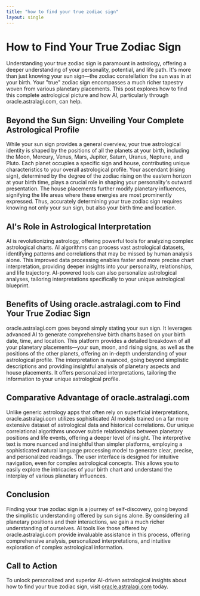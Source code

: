 ```yaml
---
title: "how to find your true zodiac sign"
layout: single
---
```


# How to Find Your True Zodiac Sign

Understanding your true zodiac sign is paramount in astrology, offering a deeper understanding of your personality, potential, and life path.  It's more than just knowing your sun sign—the zodiac constellation the sun was in at your birth.  Your "true" zodiac sign encompasses a much richer tapestry woven from various planetary placements. This post explores how to find this complete astrological picture and how AI, particularly through oracle.astralagi.com, can help.

##  Beyond the Sun Sign: Unveiling Your Complete Astrological Profile

While your sun sign provides a general overview, your true astrological identity is shaped by the positions of all the planets at your birth, including the Moon, Mercury, Venus, Mars, Jupiter, Saturn, Uranus, Neptune, and Pluto. Each planet occupies a specific sign and house, contributing unique characteristics to your overall astrological profile.  Your ascendant (rising sign), determined by the degree of the zodiac rising on the eastern horizon at your birth time, plays a crucial role in shaping your personality's outward presentation.  The house placements further modify planetary influences, signifying the life areas where these energies are most prominently expressed. Thus, accurately determining your true zodiac sign requires knowing not only your sun sign, but also your birth time and location.

## AI's Role in Astrological Interpretation

AI is revolutionizing astrology, offering powerful tools for analyzing complex astrological charts. AI algorithms can process vast astrological datasets, identifying patterns and correlations that may be missed by human analysis alone. This improved data processing enables faster and more precise chart interpretation, providing deeper insights into your personality, relationships, and life trajectory.  AI-powered tools can also personalize astrological analyses, tailoring interpretations specifically to your unique astrological blueprint.

## Benefits of Using oracle.astralagi.com to Find Your True Zodiac Sign

oracle.astralagi.com goes beyond simply stating your sun sign.  It leverages advanced AI to generate comprehensive birth charts based on your birth date, time, and location.  This platform provides a detailed breakdown of all your planetary placements—your sun, moon, and rising signs, as well as the positions of the other planets, offering an in-depth understanding of your astrological profile. The interpretation is nuanced, going beyond simplistic descriptions and providing insightful analysis of planetary aspects and house placements.  It offers personalized interpretations, tailoring the information to your unique astrological profile.

## Comparative Advantage of oracle.astralagi.com

Unlike generic astrology apps that often rely on superficial interpretations, oracle.astralagi.com utilizes sophisticated AI models trained on a far more extensive dataset of astrological data and historical correlations. Our unique correlational algorithms uncover subtle relationships between planetary positions and life events, offering a deeper level of insight.  The interpretive text is more nuanced and insightful than simpler platforms, employing a sophisticated natural language processing model to generate clear, precise, and personalized readings. The user interface is designed for intuitive navigation, even for complex astrological concepts.  This allows you to easily explore the intricacies of your birth chart and understand the interplay of various planetary influences.

## Conclusion

Finding your true zodiac sign is a journey of self-discovery, going beyond the simplistic understanding offered by sun signs alone.  By considering all planetary positions and their interactions, we gain a much richer understanding of ourselves. AI tools like those offered by oracle.astralagi.com provide invaluable assistance in this process, offering comprehensive analysis, personalized interpretations, and intuitive exploration of complex astrological information.

## Call to Action

To unlock personalized and superior AI-driven astrological insights about how to find your true zodiac sign, visit [oracle.astralagi.com](https://oracle.astralagi.com) today.